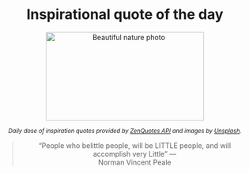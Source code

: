 
<div align="center">

# Inspirational quote of the day

<img src="./data/photo.jpeg" alt="Beautiful nature photo" width="320" height="180">

<sub><i>Daily dose of inspiration quotes provided by [ZenQuotes API](https://zenquotes.io/) and images by [Unsplash](https://unsplash.com/).</i></sub>


<blockquote>&ldquo;People who belittle people, will be LITTLE people, and will accomplish very Little&rdquo; &mdash; <footer>Norman Vincent Peale</footer></blockquote>

</div>
